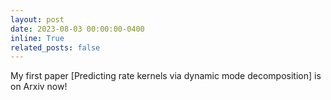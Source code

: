 ```yaml
---
layout: post
date: 2023-08-03 00:00:00-0400
inline: True
related_posts: false
---
```


My first paper [Predicting rate kernels via dynamic mode decomposition] is on Arxiv now!
